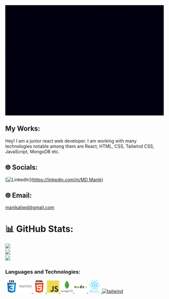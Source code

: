 <img src="https://github.com/mdmanik26/mdmanik26/blob/main/github_banner.gif" align="center" width="850" height="350"/>

## My Works:
<p>Hey! I am a junior react web developer. I am working with many technologies notable among them are React, HTML, CSS, Tailwind CSS, JavaScript, MongoDB etc.</p>


## 🌐 Socials:
[![LinkedIn](https://img.shields.io/badge/LinkedIn-%230077B5.svg?logo=linkedin&logoColor=white)]([https://linkedin.com/in/MD Manik](https://www.linkedin.com/in/md-manik-81a32b2a4/))
## 🌐 Email: 
manikaliwd@gmail.com

# 📊 GitHub Stats:
![](https://github-readme-stats.vercel.app/api?username=mdmanik26&theme=radical&hide_border=true&include_all_commits=true&count_private=true)<br/>
![](https://github-readme-streak-stats.herokuapp.com/?user=mdmanik26&theme=radical&hide_border=true)<br/>
![](https://github-readme-stats.vercel.app/api/top-langs/?username=mdmanik26&theme=radical&hide_border=true&include_all_commits=true&count_private=true&layout=compact)

<h3 align="left">Languages and Technologies:</h3>
<p align="left"> 
<img src="https://raw.githubusercontent.com/devicons/devicon/master/icons/css3/css3-original-wordmark.svg" alt="css3" margin-right="20" width="40" height="40"/>
  <a href="https://expressjs.com" target="_blank" rel="noreferrer"> <img src="https://raw.githubusercontent.com/devicons/devicon/master/icons/express/express-original-wordmark.svg" alt="express" width="40" height="40"/> </a> 
  <a href="https://www.w3.org/html/" target="_blank" rel="noreferrer"> <img src="https://raw.githubusercontent.com/devicons/devicon/master/icons/html5/html5-original-wordmark.svg" alt="html5" width="40" height="40"/> </a> 
  <a href="https://developer.mozilla.org/en-US/docs/Web/JavaScript" target="_blank" rel="noreferrer"> <img src="https://raw.githubusercontent.com/devicons/devicon/master/icons/javascript/javascript-original.svg" alt="javascript" width="40" height="40"/> </a> 
  <a href="https://www.mongodb.com/" target="_blank" rel="noreferrer"> <img src="https://raw.githubusercontent.com/devicons/devicon/master/icons/mongodb/mongodb-original-wordmark.svg" alt="mongodb" width="40" height="40"/> </a> 
  <a href="https://nodejs.org" target="_blank" rel="noreferrer"> <img src="https://raw.githubusercontent.com/devicons/devicon/master/icons/nodejs/nodejs-original-wordmark.svg" alt="nodejs" width="40" height="40"/> </a> 
  <a href="https://reactjs.org/" target="_blank" rel="noreferrer"> <img src="https://raw.githubusercontent.com/devicons/devicon/master/icons/react/react-original-wordmark.svg" alt="react" width="40" height="40"/> </a> 
  <a href="https://tailwindcss.com/" target="_blank" rel="noreferrer"> <img src="https://www.vectorlogo.zone/logos/tailwindcss/tailwindcss-icon.svg" alt="tailwind" width="40" height="40"/> </a> </p>
